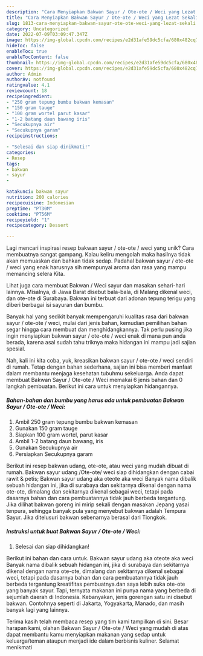 ```yaml
---
description: "Cara Menyiapkan Bakwan Sayur / Ote-ote / Weci yang Lezat Sekali"
title: "Cara Menyiapkan Bakwan Sayur / Ote-ote / Weci yang Lezat Sekali"
slug: 1813-cara-menyiapkan-bakwan-sayur-ote-ote-weci-yang-lezat-sekali
category: Uncategorized
date: 2022-07-09T03:09:47.347Z
image: https://img-global.cpcdn.com/recipes/e2d31afe59dc5cfa/680x482cq70/bakwan-sayur-ote-ote-weci-foto-resep-utama.jpg
hideToc: false
enableToc: true
enableTocContent: false
thumbnail: https://img-global.cpcdn.com/recipes/e2d31afe59dc5cfa/680x482cq70/bakwan-sayur-ote-ote-weci-foto-resep-utama.jpg
cover: https://img-global.cpcdn.com/recipes/e2d31afe59dc5cfa/680x482cq70/bakwan-sayur-ote-ote-weci-foto-resep-utama.jpg
author: Admin
authorAv: notfound
ratingvalue: 4.1
reviewcount: 18
recipeingredient:
- "250 gram tepung bumbu bakwan kemasan"
- "150 gram tauge"
- "100 gram wortel parut kasar"
- "1-2 batang daun bawang iris"
- "Secukupnya air"
- "Secukupnya garam"
recipeinstructions:

- "Selesai dan siap dinikmati!"
categories:
- Resep
tags:
- bakwan
- sayur
- 

katakunci: bakwan sayur  
nutrition: 200 calories
recipecuisine: Indonesian
preptime: "PT30M"
cooktime: "PT56M"
recipeyield: "1"
recipecategory: Dessert

---
```





Lagi mencari inspirasi resep bakwan sayur / ote-ote / weci yang unik? Cara membuatnya sangat gampang. Kalau keliru mengolah maka hasilnya tidak akan memuaskan dan bahkan tidak sedap. Padahal bakwan sayur / ote-ote / weci yang enak harusnya sih mempunyai aroma dan rasa yang mampu memancing selera Kita.





Lihat juga cara membuat Bakwan / Weci sayur dan masakan sehari-hari lainnya. Misalnya, di Jawa Barat disebut bala-bala, di Malang dikenal weci, dan ote-ote di Surabaya. Bakwan ini terbuat dari adonan tepung terigu yang diberi berbagai isi sayuran dan bumbu.

Banyak hal yang sedikit banyak mempengaruhi kualitas rasa dari bakwan sayur / ote-ote / weci, mulai dari jenis bahan, kemudian pemilihan bahan segar hingga cara membuat dan menghidangkannya. Tak perlu pusing jika ingin menyiapkan bakwan sayur / ote-ote / weci enak di mana pun anda berada, karena asal sudah tahu triknya maka hidangan ini mampu jadi sajian spesial.






Nah, kali ini kita coba, yuk, kreasikan bakwan sayur / ote-ote / weci sendiri di rumah. Tetap dengan bahan sederhana, sajian ini bisa memberi manfaat dalam membantu menjaga kesehatan tubuhmu sekeluarga. Anda dapat membuat Bakwan Sayur / Ote-ote / Weci memakai 6 jenis bahan dan 0 langkah pembuatan. Berikut ini cara untuk menyiapkan hidangannya.

<!--inarticleads1-->

##### Bahan-bahan dan bumbu yang harus ada untuk pembuatan Bakwan Sayur / Ote-ote / Weci:

1. Ambil 250 gram tepung bumbu bakwan kemasan
1. Gunakan 150 gram tauge
1. Siapkan 100 gram wortel, parut kasar
1. Ambil 1-2 batang daun bawang, iris
1. Gunakan Secukupnya air
1. Persiapkan Secukupnya garam


Berikut ini resep bakwan udang, ote-ote, atau weci yang mudah dibuat di rumah. Bakwan sayur udang /Ote-ote/ weci siap dihidangkan dengan cabai rawit &amp; petis; Bakwan sayur udang aka oteote aka weci Banyak nama dibalik sebuah hidangan ini, jika di surabaya dan sekitarnya dikenal dengan nama ote-ote, dimalang dan sekitarnya dikenal sebagai weci, tetapi pada dasarnya bahan dan cara pembuatannya tidak jauh berbeda tergantung. Jika dilihat bakwan goreng ini mirip sekali dengan masakan Jepang yasai tenpura, sehingga banyak pula yang menyebut bakwan adalah Tempura Sayur. Jika ditelusuri bakwan sebenarnya berasal dari Tiongkok. 

<!--inarticleads2-->

##### Instruksi untuk buat Bakwan Sayur / Ote-ote / Weci:


1. Selesai dan siap dihidangkan!

Berikut ini bahan dan cara untuk. Bakwan sayur udang aka oteote aka weci Banyak nama dibalik sebuah hidangan ini, jika di surabaya dan sekitarnya dikenal dengan nama ote-ote, dimalang dan sekitarnya dikenal sebagai weci, tetapi pada dasarnya bahan dan cara pembuatannya tidak jauh berbeda tergantung kreatifitas pembuatnya.dan saya lebih suka ote-ote yang banyak sayur. Tapi, ternyata makanan ini punya nama yang berbeda di sejumlah daerah di Indonesia. Kebanyakan, jenis gorengan satu ini disebut bakwan. Contohnya seperti di Jakarta, Yogyakarta, Manado, dan masih banyak lagi yang lainnya. 

Terima kasih telah membaca resep yang tim kami tampilkan di sini. Besar harapan kami, olahan Bakwan Sayur / Ote-ote / Weci yang mudah di atas dapat membantu kamu menyiapkan makanan yang sedap untuk keluarga/teman ataupun menjadi ide dalam berbisnis kuliner. Selamat menikmati
